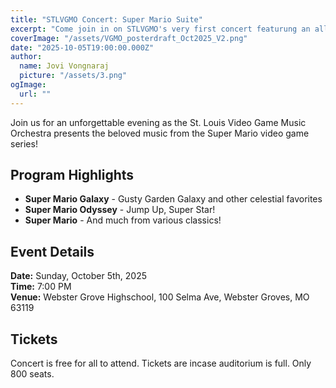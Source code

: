 ```yaml
---
title: "STLVGMO Concert: Super Mario Suite"
excerpt: "Come join in on STLVGMO's very first concert featurung an all Mario themed program October 5th at 7pm."
coverImage: "/assets/VGMO_posterdraft_Oct2025_V2.png"
date: "2025-10-05T19:00:00.000Z"
author:
  name: Jovi Vongnaraj
  picture: "/assets/3.png"
ogImage:
  url: ""
---
```


Join us for an unforgettable evening as the St. Louis Video Game Music Orchestra presents the beloved music from the Super Mario video game series!

## Program Highlights

- **Super Mario Galaxy** - Gusty Garden Galaxy and other celestial favorites
- **Super Mario Odyssey** - Jump Up, Super Star!
- **Super Mario** - And much from various classics!

## Event Details

**Date:** Sunday, October 5th, 2025  
**Time:** 7:00 PM  
**Venue:** Webster Grove Highschool, 100 Selma Ave, Webster Groves, MO 63119

## Tickets

Concert is free for all to attend. Tickets are incase auditorium is full. Only 800 seats.
